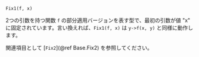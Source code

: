```
Fix1(f, x)
```

2つの引数を持つ関数 `f` の部分適用バージョンを表す型で、最初の引数が値 "x" に固定されています。言い換えれば、`Fix1(f, x)` は `y->f(x, y)` と同様に動作します。

関連項目として [`Fix2`](@ref Base.Fix2) を参照してください。
